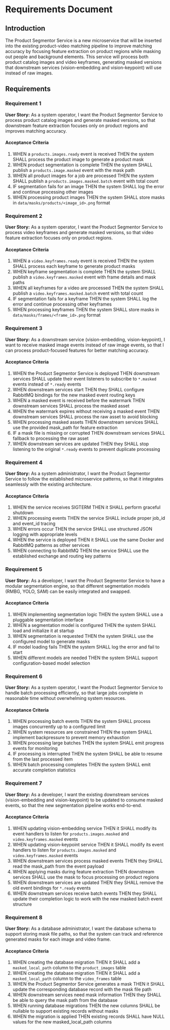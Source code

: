 # Requirements Document

## Introduction

The Product Segmentor Service is a new microservice that will be inserted into the existing product-video matching pipeline to improve matching accuracy by focusing feature extraction on product regions while masking out people and background elements. This service will process both product catalog images and video keyframes, generating masked versions that downstream services (vision-embedding and vision-keypoint) will use instead of raw images.

## Requirements

### Requirement 1

**User Story:** As a system operator, I want the Product Segmentor Service to process product catalog images and generate masked versions, so that downstream feature extraction focuses only on product regions and improves matching accuracy.

#### Acceptance Criteria

1. WHEN a `products.images.ready` event is received THEN the system SHALL process the product image to generate a product mask
2. WHEN product segmentation is complete THEN the system SHALL publish a `products.image.masked` event with the mask path
3. WHEN all product images for a job are processed THEN the system SHALL publish a `products.images.masked.batch` event with total count
4. IF segmentation fails for an image THEN the system SHALL log the error and continue processing other images
5. WHEN processing product images THEN the system SHALL store masks in `data/masks/products/<image_id>.png` format

### Requirement 2

**User Story:** As a system operator, I want the Product Segmentor Service to process video keyframes and generate masked versions, so that video feature extraction focuses only on product regions.

#### Acceptance Criteria

1. WHEN a `video.keyframes.ready` event is received THEN the system SHALL process each keyframe to generate product masks
2. WHEN keyframe segmentation is complete THEN the system SHALL publish a `video.keyframes.masked` event with frame details and mask paths
3. WHEN all keyframes for a video are processed THEN the system SHALL publish a `video.keyframes.masked.batch` event with total count
4. IF segmentation fails for a keyframe THEN the system SHALL log the error and continue processing other keyframes
5. WHEN processing keyframes THEN the system SHALL store masks in `data/masks/frames/<frame_id>.png` format

### Requirement 3

**User Story:** As a downstream service (vision-embedding, vision-keypoint), I want to receive masked image events instead of raw image events, so that I can process product-focused features for better matching accuracy.

#### Acceptance Criteria

1. WHEN the Product Segmentor Service is deployed THEN downstream services SHALL update their event listeners to subscribe to `*.masked` events instead of `*.ready` events
2. WHEN downstream services start THEN they SHALL configure RabbitMQ bindings for the new masked event routing keys
3. WHEN a masked event is received before the watermark THEN downstream services SHALL process the masked asset
4. WHEN the watermark expires without receiving a masked event THEN downstream services SHALL process the raw asset to avoid blocking
5. WHEN processing masked assets THEN downstream services SHALL use the provided mask_path for feature extraction
6. IF a mask file is missing or corrupted THEN downstream services SHALL fallback to processing the raw asset
7. WHEN downstream services are updated THEN they SHALL stop listening to the original `*.ready` events to prevent duplicate processing

### Requirement 4

**User Story:** As a system administrator, I want the Product Segmentor Service to follow the established microservice patterns, so that it integrates seamlessly with the existing architecture.

#### Acceptance Criteria

1. WHEN the service receives SIGTERM THEN it SHALL perform graceful shutdown
2. WHEN processing events THEN the service SHALL include proper job_id and event_id tracing
3. WHEN errors occur THEN the service SHALL use structured JSON logging with appropriate levels
4. WHEN the service is deployed THEN it SHALL use the same Docker and RabbitMQ patterns as other services
5. WHEN connecting to RabbitMQ THEN the service SHALL use the established exchange and routing key patterns

### Requirement 5

**User Story:** As a developer, I want the Product Segmentor Service to have a modular segmentation engine, so that different segmentation models (RMBG, YOLO, SAM) can be easily integrated and swapped.

#### Acceptance Criteria

1. WHEN implementing segmentation logic THEN the system SHALL use a pluggable segmentation interface
2. WHEN a segmentation model is configured THEN the system SHALL load and initialize it at startup
3. WHEN segmentation is requested THEN the system SHALL use the configured model to generate masks
4. IF model loading fails THEN the system SHALL log the error and fail to start
5. WHEN different models are needed THEN the system SHALL support configuration-based model selection

### Requirement 6

**User Story:** As a system operator, I want the Product Segmentor Service to handle batch processing efficiently, so that large jobs complete in reasonable time without overwhelming system resources.

#### Acceptance Criteria

1. WHEN processing batch events THEN the system SHALL process images concurrently up to a configured limit
2. WHEN system resources are constrained THEN the system SHALL implement backpressure to prevent memory exhaustion
3. WHEN processing large batches THEN the system SHALL emit progress events for monitoring
4. IF processing is interrupted THEN the system SHALL be able to resume from the last processed item
5. WHEN batch processing completes THEN the system SHALL emit accurate completion statistics

### Requirement 7

**User Story:** As a developer, I want the existing downstream services (vision-embedding and vision-keypoint) to be updated to consume masked events, so that the new segmentation pipeline works end-to-end.

#### Acceptance Criteria

1. WHEN updating vision-embedding service THEN it SHALL modify its event handlers to listen for `products.images.masked` and `video.keyframes.masked` events
2. WHEN updating vision-keypoint service THEN it SHALL modify its event handlers to listen for `products.images.masked` and `video.keyframes.masked` events
3. WHEN downstream services process masked events THEN they SHALL read the mask_path from the event payload
4. WHEN applying masks during feature extraction THEN downstream services SHALL use the mask to focus processing on product regions
5. WHEN downstream services are updated THEN they SHALL remove the old event bindings for `*.ready` events
6. WHEN downstream services receive batch events THEN they SHALL update their completion logic to work with the new masked batch event structure

### Requirement 8

**User Story:** As a database administrator, I want the database schema to support storing mask file paths, so that the system can track and reference generated masks for each image and video frame.

#### Acceptance Criteria

1. WHEN creating the database migration THEN it SHALL add a `masked_local_path` column to the `product_images` table
2. WHEN creating the database migration THEN it SHALL add a `masked_local_path` column to the `video_frames` table
3. WHEN the Product Segmentor Service generates a mask THEN it SHALL update the corresponding database record with the mask file path
4. WHEN downstream services need mask information THEN they SHALL be able to query the mask path from the database
5. WHEN running database migrations THEN the new columns SHALL be nullable to support existing records without masks
6. WHEN the migration is applied THEN existing records SHALL have NULL values for the new masked_local_path columns
